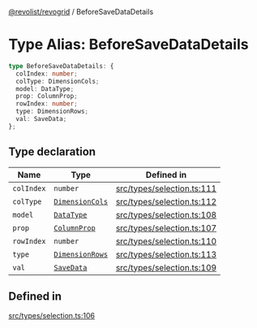 [@revolist/revogrid](README.md) / BeforeSaveDataDetails

# Type Alias: BeforeSaveDataDetails

```ts
type BeforeSaveDataDetails: {
  colIndex: number;
  colType: DimensionCols;
  model: DataType;
  prop: ColumnProp;
  rowIndex: number;
  type: DimensionRows;
  val: SaveData;
};
```

## Type declaration

| Name | Type | Defined in |
| ------ | ------ | ------ |
| `colIndex` | `number` | [src/types/selection.ts:111](https://github.com/revolist/revogrid/blob/0787a2552cf5bbb21cb9aa4dbfa802d1d65b108b/src/types/selection.ts#L111) |
| `colType` | [`DimensionCols`](TypeAlias.DimensionCols.md) | [src/types/selection.ts:112](https://github.com/revolist/revogrid/blob/0787a2552cf5bbb21cb9aa4dbfa802d1d65b108b/src/types/selection.ts#L112) |
| `model` | [`DataType`](TypeAlias.DataType.md) | [src/types/selection.ts:108](https://github.com/revolist/revogrid/blob/0787a2552cf5bbb21cb9aa4dbfa802d1d65b108b/src/types/selection.ts#L108) |
| `prop` | [`ColumnProp`](TypeAlias.ColumnProp.md) | [src/types/selection.ts:107](https://github.com/revolist/revogrid/blob/0787a2552cf5bbb21cb9aa4dbfa802d1d65b108b/src/types/selection.ts#L107) |
| `rowIndex` | `number` | [src/types/selection.ts:110](https://github.com/revolist/revogrid/blob/0787a2552cf5bbb21cb9aa4dbfa802d1d65b108b/src/types/selection.ts#L110) |
| `type` | [`DimensionRows`](TypeAlias.DimensionRows.md) | [src/types/selection.ts:113](https://github.com/revolist/revogrid/blob/0787a2552cf5bbb21cb9aa4dbfa802d1d65b108b/src/types/selection.ts#L113) |
| `val` | [`SaveData`](TypeAlias.SaveData.md) | [src/types/selection.ts:109](https://github.com/revolist/revogrid/blob/0787a2552cf5bbb21cb9aa4dbfa802d1d65b108b/src/types/selection.ts#L109) |

## Defined in

[src/types/selection.ts:106](https://github.com/revolist/revogrid/blob/0787a2552cf5bbb21cb9aa4dbfa802d1d65b108b/src/types/selection.ts#L106)
